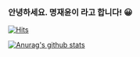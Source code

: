 ### 안녕하세요. 명재윤이 라고 합니다! 😀

[![Hits](https://hits.seeyoufarm.com/api/count/incr/badge.svg?url=https%3A%2F%2Fgithub.com%2FKjaeyoon492)](https://hits.seeyoufarm.com) 

[![Anurag's github stats](https://github-readme-stats.vercel.app/api?username=jaeyoon492&show_icons=true&theme=dracula)](https://github.com/anuraghazra/github-readme-stats)
